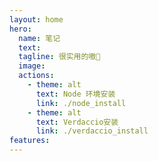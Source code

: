 ```yaml
---
layout: home
hero:
  name: 笔记
  text: 
  tagline: 很实用的嗷🙉
  image: 
  actions:
    - theme: alt
      text: Node 环境安装
      link: ./node_install
    - theme: alt
      text: Verdaccio安装
      link: ./verdaccio_install
features:
---
```

